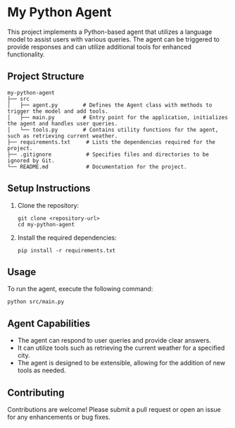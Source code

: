 # My Python Agent

This project implements a Python-based agent that utilizes a language model to assist users with various queries. The agent can be triggered to provide responses and can utilize additional tools for enhanced functionality.

## Project Structure

```
my-python-agent
├── src
│   ├── agent.py        # Defines the Agent class with methods to trigger the model and add tools.
│   ├── main.py         # Entry point for the application, initializes the agent and handles user queries.
│   └── tools.py        # Contains utility functions for the agent, such as retrieving current weather.
├── requirements.txt     # Lists the dependencies required for the project.
├── .gitignore           # Specifies files and directories to be ignored by Git.
└── README.md            # Documentation for the project.
```

## Setup Instructions

1. Clone the repository:
   ```
   git clone <repository-url>
   cd my-python-agent
   ```

2. Install the required dependencies:
   ```
   pip install -r requirements.txt
   ```

## Usage

To run the agent, execute the following command:
```
python src/main.py
```

## Agent Capabilities

- The agent can respond to user queries and provide clear answers.
- It can utilize tools such as retrieving the current weather for a specified city.
- The agent is designed to be extensible, allowing for the addition of new tools as needed.

## Contributing

Contributions are welcome! Please submit a pull request or open an issue for any enhancements or bug fixes.